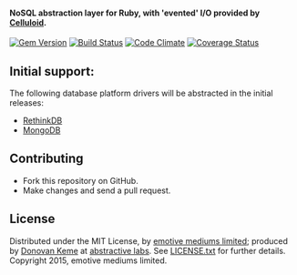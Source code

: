 #### NoSQL abstraction layer for Ruby, with 'evented' I/O provided by [Celluloid](http://celluloid.io).
[![Gem Version](https://badge.fury.io/rb/nada.svg)](http://rubygems.org/gems/nada)
[![Build Status](https://secure.travis-ci.org/abstractive/nada.svg?branch=master)](http://travis-ci.org/abstractive/nada)
[![Code Climate](https://codeclimate.com/github/abstractive/nada.svg)](https://codeclimate.com/github/abstractive/nada)
[![Coverage Status](https://coveralls.io/repos/abstractive/nada/badge.svg?branch=master)](https://coveralls.io/r/abstractive/nada)

## Initial support:

The following database platform drivers will be abstracted in the initial releases:

* [RethinkDB](https://github.com/rethinkdb/rethinkdb/tree/next/drivers/ruby)
* [MongoDB](https://github.com/mongodb/mongo-ruby-driver)

## Contributing

* Fork this repository on GitHub.
* Make changes and send a pull request.

## License

Distributed under the MIT License, by [emotive mediums limited](https://github.com/emotivemediums); produced by [Donovan Keme](https://github.com/digitalextremist) at [abstractive labs](https://github.com/abstractive). See [LICENSE.txt](https://github.com/abstractive/nada/blob/master/LICENSE.txt) for further details. Copyright 2015, emotive mediums limited.
